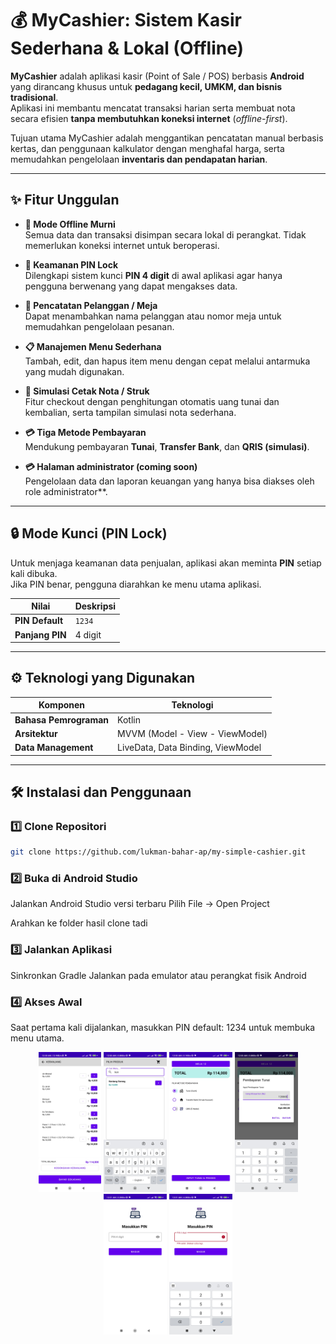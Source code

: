 # 💰 MyCashier: Sistem Kasir Sederhana & Lokal (Offline)

**MyCashier** adalah aplikasi kasir (Point of Sale / POS) berbasis **Android** yang dirancang khusus untuk **pedagang kecil, UMKM, dan bisnis tradisional**.  
Aplikasi ini membantu mencatat transaksi harian serta membuat nota secara efisien **tanpa membutuhkan koneksi internet** (*offline-first*).

Tujuan utama MyCashier adalah menggantikan pencatatan manual berbasis kertas, dan penggunaan kalkulator dengan menghafal harga, serta memudahkan pengelolaan **inventaris dan pendapatan harian**.

---

## ✨ Fitur Unggulan

- **💾 Mode Offline Murni**  
  Semua data dan transaksi disimpan secara lokal di perangkat. Tidak memerlukan koneksi internet untuk beroperasi.

- **🔐 Keamanan PIN Lock**  
  Dilengkapi sistem kunci **PIN 4 digit** di awal aplikasi agar hanya pengguna berwenang yang dapat mengakses data.

- **👥 Pencatatan Pelanggan / Meja**  
  Dapat menambahkan nama pelanggan atau nomor meja untuk memudahkan pengelolaan pesanan.

- **📋 Manajemen Menu Sederhana**  
  Tambah, edit, dan hapus item menu dengan cepat melalui antarmuka yang mudah digunakan.

- **🧾 Simulasi Cetak Nota / Struk**  
  Fitur checkout dengan penghitungan otomatis uang tunai dan kembalian, serta tampilan simulasi nota sederhana.

- **💳 Tiga Metode Pembayaran**  
  Mendukung pembayaran **Tunai**, **Transfer Bank**, dan **QRIS (simulasi)**.

- **💳 Halaman administrator (coming soon)**  
  Pengelolaan data dan laporan keuangan yang hanya bisa diakses oleh role administrator**.

---

## 🔒 Mode Kunci (PIN Lock)

Untuk menjaga keamanan data penjualan, aplikasi akan meminta **PIN** setiap kali dibuka.  
Jika PIN benar, pengguna diarahkan ke menu utama aplikasi.

| **Nilai** | **Deskripsi** |
|------------|---------------|
| **PIN Default** | `1234` |
| **Panjang PIN** | 4 digit |

---

## ⚙️ Teknologi yang Digunakan

| Komponen | Teknologi |
|-----------|------------|
| **Bahasa Pemrograman** | Kotlin |
| **Arsitektur** | MVVM (Model - View - ViewModel) |
| **Data Management** | LiveData, Data Binding, ViewModel |


---

## 🛠️ Instalasi dan Penggunaan

### 1️⃣ Clone Repositori
```bash
git clone https://github.com/lukman-bahar-ap/my-simple-cashier.git
```

### 2️⃣ Buka di Android Studio

Jalankan Android Studio versi terbaru
Pilih File → Open Project

Arahkan ke folder hasil clone tadi

### 3️⃣ Jalankan Aplikasi

Sinkronkan Gradle
Jalankan pada emulator atau perangkat fisik Android

### 4️⃣ Akses Awal

Saat pertama kali dijalankan, masukkan PIN default: 1234 untuk membuka menu utama.

<p align="center">
  <img src="screenshoot/Screenshot_2025-10-27-00-30-17-013_com.example.mycashier.jpg" 
  alt="Daftar Menu" width="20%" />
  <img src="screenshoot/Screenshot_2025-10-27-00-30-53-824_com.example.mycashier.jpg" alt="Pencarian dengan Filter Menu" width="20%" />
  <img src="screenshoot/Screenshot_2025-10-27-00-30-35-084_com.example.mycashier.jpg" alt="Pilih Metode Pembayaran" width="20%" />
  <img src="screenshoot/Screenshot_2025-10-27-00-30-43-257_com.example.mycashier.jpg" alt="Pembayaran Cash" width="20%" />
  <img src="screenshoot/Screenshot_2025-10-27-00-31-13-707_com.example.mycashier.jpg" alt="Lock Screen" width="20%" />
  <img src="screenshoot/Screenshot_2025-10-27-00-31-19-969_com.example.mycashier.jpg" alt="Pin Gagal" width="20%" />

</p>